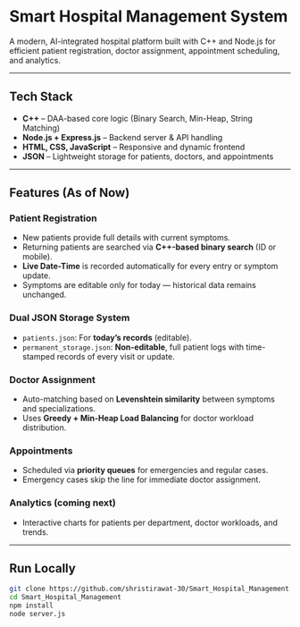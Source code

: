 #  Smart Hospital Management System

A modern, AI-integrated hospital platform built with C++ and Node.js for efficient patient registration, doctor assignment, appointment scheduling, and analytics.

---

##  Tech Stack

- **C++** – DAA-based core logic (Binary Search, Min-Heap, String Matching)
- **Node.js + Express.js** – Backend server & API handling
- **HTML, CSS, JavaScript** – Responsive and dynamic frontend
- **JSON** – Lightweight storage for patients, doctors, and appointments

---

##  Features (As of Now)

###  Patient Registration
- New patients provide full details with current symptoms.
- Returning patients are searched via **C++-based binary search** (ID or mobile).
- **Live Date-Time** is recorded automatically for every entry or symptom update.
- Symptoms are editable only for today — historical data remains unchanged.

###  Dual JSON Storage System
- `patients.json`: For **today’s records** (editable).
- `permanent_storage.json`: **Non-editable**, full patient logs with time-stamped records of every visit or update.

###  Doctor Assignment
- Auto-matching based on **Levenshtein similarity** between symptoms and specializations.
- Uses **Greedy + Min-Heap Load Balancing** for doctor workload distribution.

###  Appointments
- Scheduled via **priority queues** for emergencies and regular cases.
- Emergency cases skip the line for immediate doctor assignment.

###  Analytics (coming next)
- Interactive charts for patients per department, doctor workloads, and trends.

---

##  Run Locally

```bash
git clone https://github.com/shristirawat-30/Smart_Hospital_Management.git
cd Smart_Hospital_Management
npm install
node server.js
